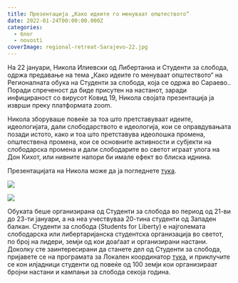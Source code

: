 ```yaml
---
title: Презентација „Како идеите го менуваат општеството“
date: 2022-01-24T00:00:00.000Z
categories:
  - блог
  - novosti
coverImage: regional-retreat-Sarajevo-22.jpg
---
```


На 22 јануари, Никола Илиевски од Либертаниа и Студенти за слобода, одржа предавање на тема „Како идеите го менуваат општеството“ на Регионалната обука на Студенти за слобода, која се одржа во Сараево.. Поради спреченост да биде присутен на настанот, заради инфицираност со вирусот Ковид 19, Никола својата презентација ја изврши преку платформата zoom.

Никола зборуваше повеќе за тоа што претставуваат идеите, идеологијата, дали слободарството е идеологија, кои се оправдувањата позади истото, како и тоа што претставува идеолошка промена, општествена промена, кои се основните активности и субјекти на слободарска промена и дали слободарите во светот играат улога на Дон Кихот, или нивните напори би имале ефект во блиска иднина. 

Презентацијата на Никола може да ја погледнете [тука](https://docs.google.com/presentation/d/1YgcpM2-Mva_bZL2pg5cf4LZJgiHFceMEbUhxeYnfOBA/edit?usp=sharing). 

![](images/Screenshot-2022-01-24-142120.jpg)

![](images/Screenshot-2022-01-24-142138.jpg)

Обуката беше организирана од Студенти за слобода во период од 21-ви до 23-ти јануари, а на неа учествуваа 20-тина студенти од Западен балкан. Студенти за слобода (Students for Liberty) е најголемата слободарска или либертаријанска студентска организација во светот, по број на лидери, земји од кои доаѓаат и организирани настани. Доколку сте заинтересирани да станете дел од Студенти за слобода, пријавете се на програмата за Локален координатор [тука](https://studentsforliberty.org/europe/local-coordinator-program/), и приклучите се кон илјадници студенти од повеќе од 100 земји кои организираат бројни настани и кампањи за слобода секоја година.
